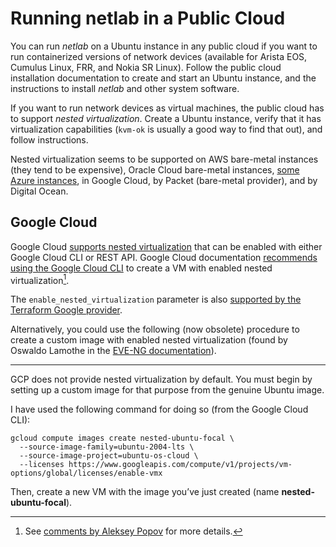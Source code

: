 # Running netlab in a Public Cloud

You can run *netlab* on a Ubuntu instance in any public cloud if you want to run containerized versions of network devices (available for Arista EOS, Cumulus Linux, FRR, and Nokia SR Linux). Follow the public cloud installation documentation to create and start an Ubuntu instance, and the [](ubuntu.md) instructions to install *netlab* and other system software.

If you want to run network devices as virtual machines, the public cloud has to support *nested virtualization*. Create a Ubuntu instance, verify that it has virtualization capabilities (`kvm-ok` is usually a good way to find that out), and follow [](ubuntu.md) instructions.

Nested virtualization seems to be supported on AWS bare-metal instances (they tend to be expensive), Oracle Cloud bare-metal instances, [some Azure instances](https://azure.microsoft.com/en-gb/blog/nested-virtualization-in-azure/), in Google Cloud, by Packet (bare-metal provider), and by Digital Ocean.

## Google Cloud

Google Cloud [supports nested virtualization](https://cloud.google.com/compute/docs/instances/nested-virtualization/overview) that can be enabled with either Google Cloud CLI or REST API. Google Cloud documentation [recommends using the Google Cloud CLI](https://cloud.google.com/compute/docs/instances/nested-virtualization/enabling) to create a VM with enabled nested virtualization[^GCNV].

[^GCNV]: See [comments by Aleksey Popov](https://github.com/ipspace/netlab/discussions/2554) for more details.
 
The `enable_nested_virtualization` parameter is also [supported by the Terraform Google provider](https://registry.terraform.io/providers/hashicorp/google/latest/docs/resources/compute_instance#nested_advanced_machine_features).

Alternatively, you could use the following (now obsolete) procedure to create a custom image with enabled nested virtualization (found by Oswaldo Lamothe in the [EVE-NG documentation](https://www.eve-ng.net/index.php/documentation/installation/google-cloud-install/)).

---

GCP does not provide nested virtualization by default. You must begin by setting up a custom image for that purpose from the genuine Ubuntu image.
 
I have used the following command for doing so (from the Google Cloud CLI):

```
gcloud compute images create nested-ubuntu-focal \
  --source-image-family=ubuntu-2004-lts \
  --source-image-project=ubuntu-os-cloud \
  --licenses https://www.googleapis.com/compute/v1/projects/vm-options/global/licenses/enable-vmx
```
 
Then, create a new VM with the image you’ve just created (name **nested-ubuntu-focal**).
